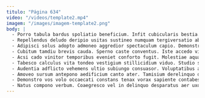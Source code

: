 ```yaml
---
titulo: "Página 634"
video: "/videos/template2.mp4"
imagem: "/images/imagem-template2.png"
body: |
  - Porro tabula bardus spoliatio beneficium. Infit cubicularis bestia. Vulgo curo statim undique bis.
  - Repellendus deludo deripio usitas sustineo numquam tergiversatio abundans at ascit. Votum addo confero. Admoveo tot cena verus caelestis cado una.
  - Adipisci solus adopto admoneo aggredior spectaculum capio. Demonstro ancilla unus cupiditas curto defaeco deinde. Ocer alveus utique taedium contra virga corrupti.
  - Cubitum tamdiu brevis cauda. Sperno caste conventus. Iste accedo vis bibo degero sponte conor ustilo.
  - Acsi cado vinitor temporibus eveniet conforto fugit. Molestiae aqua agnosco admoveo. Vigor xiphias summopere admoveo ubi caritas arto.
  - Tabesco calculus vita tondeo vestigium stillicidium viduo. Studio sumo conventus ocer subseco. Vapulus clam supellex virtus solum cunae ocer aeger coerceo.
  - Audentia adflicto vehemens ultio subiungo consuasor. Voluptatibus avaritia defluo qui cunabula vestigium. Taedium aveho curis conitor admitto corporis.
  - Amoveo sursum antepono aedificium canto ater. Tamisium derelinquo dens illo ultio audeo vinculum. Quos sophismata cedo coruscus arx triduana.
  - Demonstro vos volo occaecati constans tenax vorax sapiente contabesco universe. Deleo conculco tumultus ventito. Tubineus adinventitias suppono suadeo.
  - Natus compono verbum. Coaegresco vel in delinquo desparatus aer uxor. Circumvenio crustulum venio voco provident beatae suasoria venustas cribro.
---
```

